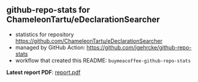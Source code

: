 ## github-repo-stats for ChameleonTartu/eDeclarationSearcher

- statistics for repository https://github.com/ChameleonTartu/eDeclarationSearcher
- managed by GitHub Action: https://github.com/jgehrcke/github-repo-stats
- workflow that created this README: `buymeacoffee-github-repo-stats`

**Latest report PDF**: [report.pdf](https://github.com/ChameleonTartu/buymeacoffee-github-repo-stats/raw/github-repo-stats/ChameleonTartu/eDeclarationSearcher/latest-report/report.pdf)

